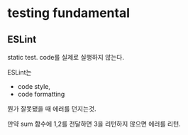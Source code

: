 # testing fundamental

## ESLint

static test.
code를 실제로 실행하지 않는다.

ESLint는
- code style,
- code formatting

뭔가 잘못됐을 때 에러를 던지는것.

만약 sum 함수에 1,2를 전달하면 3을 리턴하지 않으면 에러를 리턴. 